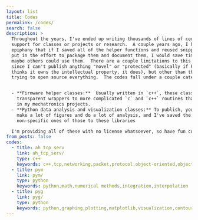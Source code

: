 ```yaml
---
layout: list
title: Codes
permalink: /codes/
search: false
description: >
  Throughout the years, I've ended up writing thousands of lines of code as
  support for classes or projects or research.  A couple years ago, I had the
  epiphany that if I saved all of the helper functions and reused snippets, and
  put in the effort to package them and document them, I would save time, and
  maybe others could use them.  There are a couple limitations to this plan,
  since I can't publish anything "novel" or "protected" (basically if Purdue
  thinks it owns the intellectual property, it does), but other than that, I'm
  trying to open source everything.  The codes fall under a couple categories:


  - **Firmware helper classes:**  Usually written in `c++`, these classes are
    transparent wrappers to more complicated `c` and `c++` routines that help
    in my mechatronics projects.
  - **Python data analysis and visualization classes:** To publish, you need to
    make a lot of figures and do a lot of analysis, and I've saved the
    non-specific ones of those to these libraries

  I'm providing all of these with no license whatsoever, so have fun coding!
from_posts: false
codes:
  - title: ah_tcp_serv
    link: ah_tcp_serv/
    type: c++
    keywords: c++,tcp,networking,packet,protocol,object-oriented,object,signal
  - title: pym
    link: pym/
    type: python
    keywords: python,math,numerical methods,integration,interpolation
  - title: pyg
    link: pyg/
    type: python
    keywords: python,graphing,plotting,matplotlib,visualization,contour
---
```

